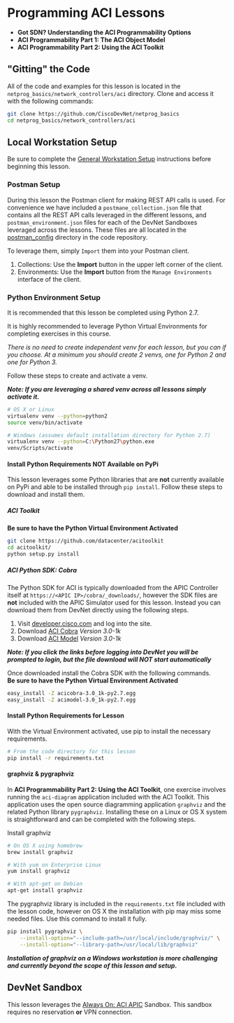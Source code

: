 # Programming ACI Lessons

* **Got SDN? Understanding the ACI Programmability Options**
* **ACI Programmability Part 1: The ACI Object Model**
* **ACI Programmability Part 2: Using the ACI Toolkit**

## "Gitting" the Code
All of the code and examples for this lesson is located in the `netprog_basics/network_controllers/aci` directory.  Clone and access it with the following commands:

```bash
git clone https://github.com/CiscoDevNet/netprog_basics
cd netprog_basics/network_controllers/aci
```

## Local Workstation Setup
Be sure to complete the [General Workstation Setup](https://github.com/CiscoDevNet/netprog_basics/blob/master/readme_resources/workstation_setup.md) instructions before beginning this lesson.  

### Postman Setup
During this lesson the Postman client for making REST API calls is used.  For convenience we have included a `postmane_collection.json` file that contains all the REST API calls leveraged in the different lessons, and `postman_environment.json` files for each of the DevNet Sandboxes leveraged across the lessons.  These files are all located in the [postman_config](https://github.com/CiscoDevNet/netprog_basics/postman_config) directory in the code repository.  

To leverage them, simply `Import` them into your Postman client.  

1. Collections: Use the **Import** button in the upper left corner of the client.
2. Environments: Use the **Import** button from the `Manage Environments` interface of the client.  

### Python Environment Setup
It is recommended that this lesson be completed using Python 2.7.  

It is highly recommended to leverage Python Virtual Environments for completing exercises in this course.  

*There is no need to create independent venv for each lesson, but you can if you choose.  At a minimum you should create 2 venvs, one for Python 2 and one for Python 3.*  

Follow these steps to create and activate a venv.  

***Note: If you are leveraging a shared venv across all lessons simply activate it.***

```bash
# OS X or Linux
virtualenv venv --python=python2
source venv/bin/activate
```

```bash
# Windows (assumes default installation directory for Python 2.7)
virtualenv venv --python=C:\Python27\python.exe
venv/Scripts/activate
```

#### Install Python Requirements **NOT** Available on PyPi
This lesson leverages some Python libraries that are **not** currently available on PyPi and able to be installed through `pip install`.  Follow these steps to download and install them.  

##### ACI Toolkit
**Be sure to have the Python Virtual Environment Activated**

```bash
git clone https://github.com/datacenter/acitoolkit
cd acitoolkit/
python setup.py install
```

##### ACI Python SDK: Cobra
The Python SDK for ACI is typically downloaded from the APIC Controller itself at `https://<APIC IP>/cobra/_downloads/`, however the SDK files are **not** included with the APIC Simulator used for this lesson.  Instead you can download them from DevNet directly using the following steps.  

1. Visit [developer.cisco.com](https://developer.cisco.com) and log into the site.  
2. Download [ACI Cobra](https://developer.cisco.com/fileMedia/download/39308f27-4956-4bd8-8127-d0fac29158c4) *Version 3.0-1k*
3. Download [ACI Model](https://developer.cisco.com/fileMedia/download/928a762b-c2c7-4374-840a-9d3242aa8e27) *Version 3.0-1k*

***Note: If you click the links before logging into DevNet you will be prompted to login, but the file download will NOT start automatically***

Once downloaded install the Cobra SDK with the following commands.  
**Be sure to have the Python Virtual Environment Activated**

```bash
easy_install -Z acicobra-3.0_1k-py2.7.egg
easy_install -Z acimodel-3.0_1k-py2.7.egg
```

#### Install Python Requirements for Lesson
With the Virtual Environment activated, use pip to install the necessary requirements.  

```bash
# From the code directory for this lesson
pip install -r requirements.txt
```

#### graphviz & pygraphviz
In **ACI Programmability Part 2: Using the ACI Toolkit**, one exercise involves running the `aci-diagram` application included with the ACI Toolkit.  This application uses the open source diagramming application `graphviz` and the related Python library `pygraphviz`.  Installing these on a Linux or OS X system is straightforward and can be completed with the following steps.  

Install graphviz

```bash
# On OS X using homebrew
brew install graphviz

# With yum on Enterprise Linux
yum install graphviz

# With apt-get on Debian
apt-get install graphviz
```

The pygraphviz library is included in the `requirements.txt` file included with the lesson code, however on OS X the installation with pip may miss some needed files.  Use this command to install it fully.  

```bash
pip install pygraphviz \
    --install-option="--include-path=/usr/local/include/graphviz/" \
    --install-option="--library-path=/usr/local/lib/graphviz"
```

***Installation of graphviz on a Windows workstation is more challenging and currently beyond the scope of this lesson and setup.***

## DevNet Sandbox
This lesson leverages the [Always On: ACI APIC](https://devnetsandbox.cisco.com/RM/Diagram/Index/5a229a7c-95d5-4cfd-a651-5ee9bc1b30e2?diagramType=Topology) Sandbox.  This sandbox requires no reservation **or** VPN connection.  
